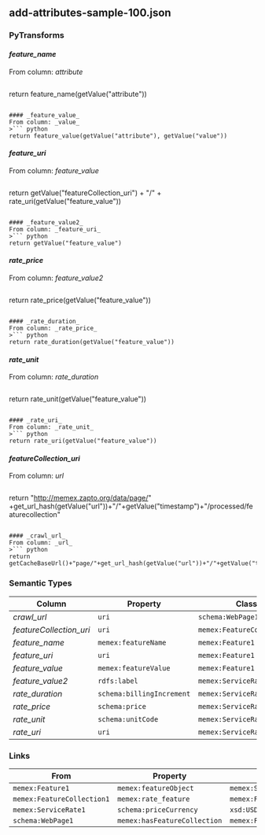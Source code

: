 ## add-attributes-sample-100.json

### PyTransforms
#### _feature_name_
From column: _attribute_
>``` python
return feature_name(getValue("attribute"))
```

#### _feature_value_
From column: _value_
>``` python
return feature_value(getValue("attribute"), getValue("value"))
```

#### _feature_uri_
From column: _feature_value_
>``` python
return getValue("featureCollection_uri") + "/" + rate_uri(getValue("feature_value"))
```

#### _feature_value2_
From column: _feature_uri_
>``` python
return getValue("feature_value")
```

#### _rate_price_
From column: _feature_value2_
>``` python
return rate_price(getValue("feature_value"))
```

#### _rate_duration_
From column: _rate_price_
>``` python
return rate_duration(getValue("feature_value"))
```

#### _rate_unit_
From column: _rate_duration_
>``` python
return rate_unit(getValue("feature_value"))
```

#### _rate_uri_
From column: _rate_unit_
>``` python
return rate_uri(getValue("feature_value"))
```

#### _featureCollection_uri_
From column: _url_
>``` python
return "http://memex.zapto.org/data/page/" +get_url_hash(getValue("url"))+"/"+getValue("timestamp")+"/processed/featurecollection"
```

#### _crawl_url_
From column: _url_
>``` python
return getCacheBaseUrl()+"page/"+get_url_hash(getValue("url"))+"/"+getValue("timestamp")+"/processed"
```


### Semantic Types
| Column | Property | Class |
|  ----- | -------- | ----- |
| _crawl_url_ | `uri` | `schema:WebPage1`|
| _featureCollection_uri_ | `uri` | `memex:FeatureCollection1`|
| _feature_name_ | `memex:featureName` | `memex:Feature1`|
| _feature_uri_ | `uri` | `memex:Feature1`|
| _feature_value_ | `memex:featureValue` | `memex:Feature1`|
| _feature_value2_ | `rdfs:label` | `memex:ServiceRate1`|
| _rate_duration_ | `schema:billingIncrement` | `memex:ServiceRate1`|
| _rate_price_ | `schema:price` | `memex:ServiceRate1`|
| _rate_unit_ | `schema:unitCode` | `memex:ServiceRate1`|
| _rate_uri_ | `uri` | `memex:ServiceRate1`|


### Links
| From | Property | To |
|  --- | -------- | ---|
| `memex:Feature1` | `memex:featureObject` | `memex:ServiceRate1`|
| `memex:FeatureCollection1` | `memex:rate_feature` | `memex:Feature1`|
| `memex:ServiceRate1` | `schema:priceCurrency` | `xsd:USD`|
| `schema:WebPage1` | `memex:hasFeatureCollection` | `memex:FeatureCollection1`|

